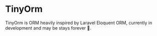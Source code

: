 # TinyOrm

TinyOrm is ORM heavily inspired by Laravel Eloquent ORM, currently in development and may be stays forever 🙂.
